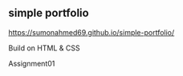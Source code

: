 ## simple portfolio

https://sumonahmed69.github.io/simple-portfolio/



Build on HTML & CSS



 Assignment01
